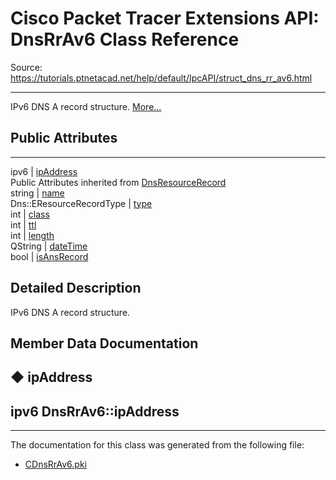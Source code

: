 # Cisco Packet Tracer Extensions API: DnsRrAv6 Class Reference

Source: https://tutorials.ptnetacad.net/help/default/IpcAPI/struct_dns_rr_av6.html

---

IPv6 DNS A record structure. [More...](struct_dns_rr_av6.html#details)

##  Public Attributes  
  
---  
ipv6 | [ipAddress](struct_dns_rr_av6.html#a6b172a5b586aba26f566b184f3c50177)  
Public Attributes inherited from [DnsResourceRecord](struct_dns_resource_record.html)  
string | [name](struct_dns_resource_record.html#a560060c8f3a08ecf41f1b18063d75d46)  
Dns::EResourceRecordType | [type](struct_dns_resource_record.html#acc3cff9904bae04555ca02e2ce276907)  
int | [class](struct_dns_resource_record.html#a73e77006da5606185698b0b4dbc8dc81)  
int | [ttl](struct_dns_resource_record.html#a6922cd71978ea3e407e67533c517ee4a)  
int | [length](struct_dns_resource_record.html#a732ab2c261f841f45daf8763a0ac445a)  
QString | [dateTime](struct_dns_resource_record.html#a07968ee412b6f4c9327a8ff3f8525d07)  
bool | [isAnsRecord](struct_dns_resource_record.html#a438e555e4211fcc0fdedb36686333c3c)  
  
## Detailed Description

IPv6 DNS A record structure. 

## Member Data Documentation

## ◆ ipAddress

ipv6 DnsRrAv6::ipAddress  
---  
  
* * *

The documentation for this class was generated from the following file:

  * [CDnsRrAv6.pki](_c_dns_rr_av6_8pki.html)


